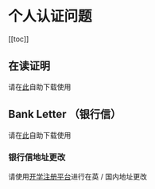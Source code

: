 # 个人认证问题

[[toc]]

## 在读证明

请在[此](https://verify.bham.ac.uk/)自助下载使用

## Bank Letter （银行信）

请在[此](https://verify.bham.ac.uk/)自助下载使用

### 银行信地址更改

请使用[开学注册平台](https://registration.bham.ac.uk/)进行在英 / 国内地址更改